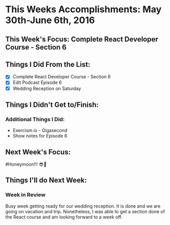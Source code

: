 # This Weeks Accomplishments: May 30th-June 6th, 2016

## This Week's Focus: Complete React Developer Course - Section 6

## Things I Did From the List:
- [x] Complete React Developer Course - Section 6
- [x] Edit Podcast Episode 6
- [x] Wedding Reception on Saturday

## Things I Didn't Get to/Finish:

### Additional Things I Did:
- Exercism.io - Gigasecond
- Show notes for Episode 6

## Next Week's Focus:
#Honeymoon!!! 😎🎉

## Things I'll do Next Week:

### Week in Review
Busy week getting ready for our wedding reception. It is done and we are going on vacation and trip. Nonetheless, I was able to get a section done of the React course and am looking forward to a week off. 
